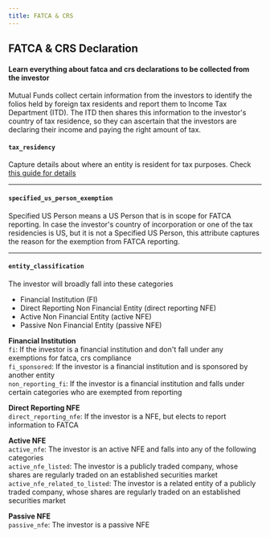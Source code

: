 ```yaml
---
title: FATCA & CRS
---
```

## FATCA & CRS Declaration
#### Learn everything about fatca and crs declarations to be collected from the investor


Mutual Funds collect certain information from the investors to identify the folios held by foreign tax residents and report them to Income Tax Department (ITD). The ITD then shares this information to the investor's country of tax residence, so they can ascertain that the investors are declaring their income and paying the right amount of tax.

#### `tax_residency`
Capture details about where an entity is resident for tax purposes. Check [this guide for details](/identity/profiles/tax-residencies/)

---

#### `specified_us_person_exemption`
Specified US Person means a US Person that is in scope for FATCA reporting.
In case the investor's country of incorporation or one of the tax residencies is US, but it is not a Specified US Person, this attribute captures the reason for the exemption from FATCA reporting.

---

#### `entity_classification`
The investor will broadly fall into these categories

- Financial Institution (FI)
- Direct Reporting Non Financial Entity (direct reporting NFE)
- Active Non Financial Entity (active NFE)
- Passive Non Financial Entity (passive NFE)

**Financial Institution**  
`fi`: If the investor is a financial institution and don't fall under any exemptions for fatca, crs compliance  
`fi_sponsored`: If the investor is a financial institution and is sponsored by another entity  
`non_reporting_fi`: If the investor is a financial institution and falls under certain categories who are exempted from reporting  

**Direct Reporting NFE**  
`direct_reporting_nfe`: If the investor is a NFE, but elects to report information to FATCA

**Active NFE**  
`active_nfe`: The investor is an active NFE and falls into any of the following categories  
`active_nfe_listed`: The investor is a publicly traded company, whose shares are regularly traded on an established securities market  
`active_nfe_related_to_listed`: The investor is a related entity of a publicly traded company, whose shares are regularly traded on an established securities market

**Passive NFE**  
`passive_nfe`: The investor is a passive NFE